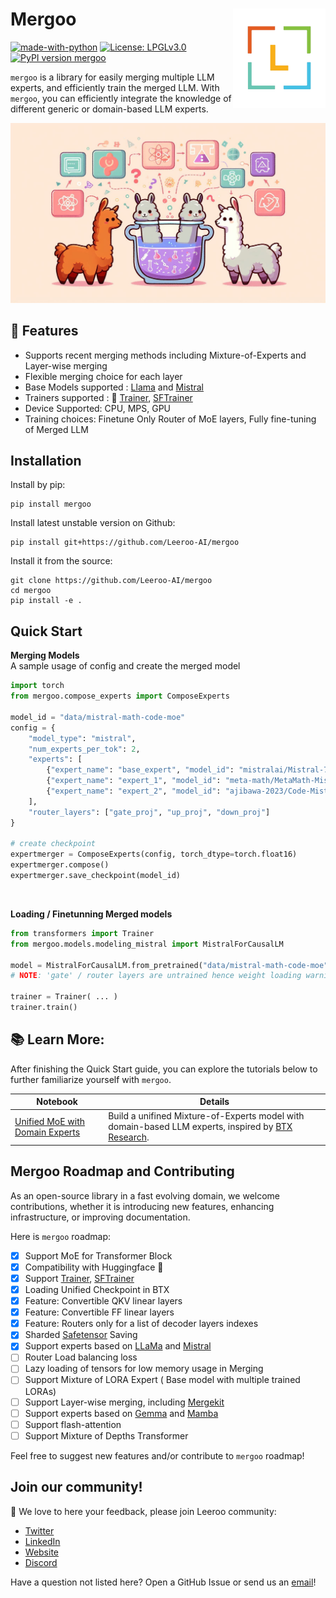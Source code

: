 <h1>Mergoo

<img alt='Leeroo logo' src='https://github.com/Leeroo-AI/mergoo/blob/main/static/logo.png?raw=true' width='148' align='right' />

</h1>

[![made-with-python](https://img.shields.io/badge/Made%20with-Python-red.svg)](#python)
[![License: LPGLv3.0](https://img.shields.io/badge/License-LGPLv3.0-yellow.svg)](https://www.gnu.org/licenses/lgpl-3.0.en.html) 
[![PyPI version mergoo](https://badge.fury.io/py/mergoo.svg)](https://pypi.python.org/pypi/mergoo)


`mergoo` is a library for easily merging multiple LLM experts, and efficiently train the merged LLM. With `mergoo`, you can efficiently integrate the knowledge of different generic or domain-based LLM experts.

<img src='https://github.com/Leeroo-AI/mergoo/blob/main/static/base_light.png?raw=true' />

## 🚀 Features
- Supports recent merging methods including Mixture-of-Experts and Layer-wise merging
- Flexible merging choice for each layer
- Base Models supported : [Llama](https://llama.meta.com/) and [Mistral](https://huggingface.co/docs/transformers/en/model_doc/mistral)
- Trainers supported : 🤗 [Trainer](https://huggingface.co/docs/transformers/en/main_classes/trainer), [SFTrainer](https://huggingface.co/docs/trl/en/sft_trainer)
- Device Supported: CPU, MPS, GPU
- Training choices: Finetune Only Router of MoE layers, Fully fine-tuning of Merged LLM

 
## Installation
Install by pip:
```
pip install mergoo
```
Install latest unstable version on Github:
```
pip install git+https://github.com/Leeroo-AI/mergoo
```
Install it from the source:
```
git clone https://github.com/Leeroo-AI/mergoo
cd mergoo
pip install -e .
``` 

## Quick Start

**Merging Models**  
A sample usage of config and create the merged model
```python
import torch
from mergoo.compose_experts import ComposeExperts

model_id = "data/mistral-math-code-moe"
config = {
    "model_type": "mistral",
    "num_experts_per_tok": 2,
    "experts": [
        {"expert_name": "base_expert", "model_id": "mistralai/Mistral-7B-v0.1"},
        {"expert_name": "expert_1", "model_id": "meta-math/MetaMath-Mistral-7B"},
        {"expert_name": "expert_2", "model_id": "ajibawa-2023/Code-Mistral-7B"}
    ],
    "router_layers": ["gate_proj", "up_proj", "down_proj"]
}

# create checkpoint
expertmerger = ComposeExperts(config, torch_dtype=torch.float16)
expertmerger.compose()
expertmerger.save_checkpoint(model_id)
```
<br>

**Loading / Finetunning Merged models**
```python
from transformers import Trainer
from mergoo.models.modeling_mistral import MistralForCausalLM

model = MistralForCausalLM.from_pretrained("data/mistral-math-code-moe") 
# NOTE: 'gate' / router layers are untrained hence weight loading warning would appeare for them

trainer = Trainer( ... )
trainer.train()
```
## 📚 Learn More:

After finishing the Quick Start guide, you can explore the tutorials below to further familiarize yourself with `mergoo`.

<table>
<thead>
  <tr>
      <th><b>Notebook</b></th>
      <th><b>Details</b></th>
  </tr>
</thead>
<tbody>
    <tr>
    <td><a href="https://github.com/Leeroo-AI/mergoo/blob/main/notebooks/llama_compose_trainer.ipynb"> Unified MoE with Domain Experts </a></td>
    <td>Build a unifined Mixture-of-Experts model with domain-based LLM experts, inspired by <a href=https://arxiv.org/html/2403.07816v1> BTX Research</a>.</td>
  </tr>
</tbody>
</table>

## Mergoo Roadmap and Contributing

As an open-source library in a fast evolving domain, we welcome contributions, whether it is introducing new features, enhancing infrastructure, or improving documentation.

Here is `mergoo` roadmap:

- [X] Support MoE for Transformer Block
- [X] Compatibility with Huggingface 🤗
- [X] Support [Trainer](https://huggingface.co/docs/transformers/en/main_classes/trainer), [SFTrainer](https://huggingface.co/docs/trl/en/sft_trainer)
- [X] Loading Unified Checkpoint in BTX
- [X] Feature: Convertible QKV linear layers 
- [X] Feature: Convertible FF linear layers 
- [X] Feature: Routers only for a list of decoder layers indexes
- [X] Sharded [Safetensor](https://github.com/huggingface/safetensors) Saving
- [X] Support experts based on [LLaMa](https://huggingface.co/docs/transformers/en/model_doc/llama) and [Mistral](https://huggingface.co/docs/transformers/en/model_doc/mistral)
- [ ] Router Load balancing loss
- [ ] Lazy loading of tensors for low memory usage in Merging
- [ ] Support Mixture of LORA Expert ( Base model with multiple trained LORAs)
- [ ] Support Layer-wise merging, including [Mergekit](https://github.com/arcee-ai/mergekit)
- [ ] Support experts based on [Gemma](https://blog.google/technology/developers/gemma-open-models) and [Mamba](https://arxiv.org/abs/2312.00752)
- [ ] Support flash-attention
- [ ] Support Mixture of Depths Transformer

Feel free to suggest new features and/or contribute to `mergoo` roadmap!

Join our community!
-------------
🚀 We love to here your feedback, please join Leeroo community:

- [Twitter](https://twitter.com/LeerooAI)
- [LinkedIn](https://www.linkedin.com/company/leeroo)
- [Website](https://www.leeroo.com)
- [Discord](https://discord.gg/tmuXGe3K)

Have a question not listed here? Open a GitHub Issue or send us an [email](support@leeroo.com)!
